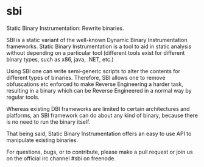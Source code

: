 sbi
===

Static Binary Instrumentation: Rewrite binaries.

SBI is a static variant of the well-known Dynamic Binary Instrumentation
frameworks. Static Binary Instrumentation is a tool to aid in static analysis
without depending on a particular tool (different tools exist for different
binary types, such as x86, java, .NET, etc.)

Using SBI one can write semi-generic scripts to alter the contents for
different types of binaries. Therefore, SBI allows one to remove obfuscations
etc enforced to make Reverse Engineering a harder task, resulting in a binary
which can be Reverse Engineered in a normal way by regular tools.

Whereas existing DBI frameworks are limited to certain architectures and
platforms, an SBI framework can do about any kind of binary, because there is
no need to run the binary itself.

That being said, Static Binary Instrumentation offers an easy to use API to
manipulate existing binaries.

For questions, bugs, or to contribute, please make a pull request or join us
on the official irc channel #sbi on freenode.
